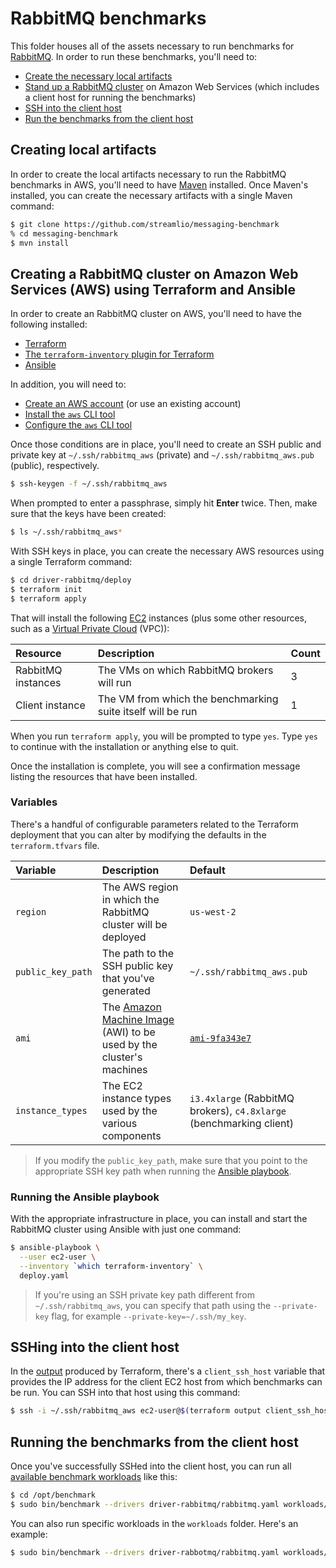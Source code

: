 # RabbitMQ benchmarks

This folder houses all of the assets necessary to run benchmarks for [RabbitMQ](https://www.rabbitmq.com/). In order to run these benchmarks, you'll need to:

* [Create the necessary local artifacts](#creating-local-artifacts)
* [Stand up a RabbitMQ cluster](#creating-a-rabbitmq-cluster-on-amazon-web-services-aws-using-terraform-and-ansible) on Amazon Web Services (which includes a client host for running the benchmarks)
* [SSH into the client host](#sshing-into-the-client-host)
* [Run the benchmarks from the client host](#running-the-benchmarks-from-the-client-host)

## Creating local artifacts

In order to create the local artifacts necessary to run the RabbitMQ benchmarks in AWS, you'll need to have [Maven](https://maven.apache.org/install.html) installed. Once Maven's installed, you can create the necessary artifacts with a single Maven command:

```bash
$ git clone https://github.com/streamlio/messaging-benchmark
% cd messaging-benchmark
$ mvn install
```

## Creating a RabbitMQ cluster on Amazon Web Services (AWS) using Terraform and Ansible

In order to create an RabbitMQ cluster on AWS, you'll need to have the following installed:

* [Terraform](https://terraform.io)
* [The `terraform-inventory` plugin for Terraform](https://github.com/adammck/terraform-inventory)
* [Ansible](http://docs.ansible.com/ansible/latest/intro_installation.html)

In addition, you will need to:

* [Create an AWS account](https://aws.amazon.com/account/) (or use an existing account)
* [Install the `aws` CLI tool](https://aws.amazon.com/cli/)
* [Configure the `aws` CLI tool](http://docs.aws.amazon.com/cli/latest/userguide/cli-chap-getting-started.html)

Once those conditions are in place, you'll need to create an SSH public and private key at `~/.ssh/rabbitmq_aws` (private) and `~/.ssh/rabbitmq_aws.pub` (public), respectively.

```bash
$ ssh-keygen -f ~/.ssh/rabbitmq_aws
```

When prompted to enter a passphrase, simply hit **Enter** twice. Then, make sure that the keys have been created:

```bash
$ ls ~/.ssh/rabbitmq_aws*
```

With SSH keys in place, you can create the necessary AWS resources using a single Terraform command:

```bash
$ cd driver-rabbitmq/deploy
$ terraform init
$ terraform apply
```

That will install the following [EC2](https://aws.amazon.com/ec2) instances (plus some other resources, such as a [Virtual Private Cloud](https://aws.amazon.com/vpc/) (VPC)):

Resource | Description | Count
:--------|:------------|:-----
RabbitMQ instances | The VMs on which RabbitMQ brokers will run | 3
Client instance | The VM from which the benchmarking suite itself will be run | 1

When you run `terraform apply`, you will be prompted to type `yes`. Type `yes` to continue with the installation or anything else to quit.

Once the installation is complete, you will see a confirmation message listing the resources that have been installed.

### Variables

There's a handful of configurable parameters related to the Terraform deployment that you can alter by modifying the defaults in the `terraform.tfvars` file.

Variable | Description | Default
:--------|:------------|:-------
`region` | The AWS region in which the RabbitMQ cluster will be deployed | `us-west-2`
`public_key_path` | The path to the SSH public key that you've generated | `~/.ssh/rabbitmq_aws.pub`
`ami` | The [Amazon Machine Image](http://docs.aws.amazon.com/AWSEC2/latest/UserGuide/AMIs.html) (AWI) to be used by the cluster's machines | [`ami-9fa343e7`](https://access.redhat.com/articles/3135091)
`instance_types` | The EC2 instance types used by the various components | `i3.4xlarge` (RabbitMQ brokers), `c4.8xlarge` (benchmarking client)

> If you modify the `public_key_path`, make sure that you point to the appropriate SSH key path when running the [Ansible playbook](#running-the-ansible-playbook).

### Running the Ansible playbook

With the appropriate infrastructure in place, you can install and start the RabbitMQ cluster using Ansible with just one command:

```bash
$ ansible-playbook \
  --user ec2-user \
  --inventory `which terraform-inventory` \
  deploy.yaml
```

> If you're using an SSH private key path different from `~/.ssh/rabbitmq_aws`, you can specify that path using the `--private-key` flag, for example `--private-key=~/.ssh/my_key`.

## SSHing into the client host

In the [output](https://www.terraform.io/intro/getting-started/outputs.html) produced by Terraform, there's a `client_ssh_host` variable that provides the IP address for the client EC2 host from which benchmarks can be run. You can SSH into that host using this command:

```bash
$ ssh -i ~/.ssh/rabbitmq_aws ec2-user@$(terraform output client_ssh_host)
```

## Running the benchmarks from the client host

Once you've successfully SSHed into the client host, you can run all [available benchmark workloads](../#benchmarking-workloads) like this:

```bash
$ cd /opt/benchmark
$ sudo bin/benchmark --drivers driver-rabbitmq/rabbitmq.yaml workloads/*.yaml
```

You can also run specific workloads in the `workloads` folder. Here's an example:

```bash
$ sudo bin/benchmark --drivers driver-rabbotmq/rabbitmq.yaml workloads/1-topic-16-partitions-1kb.yaml
```